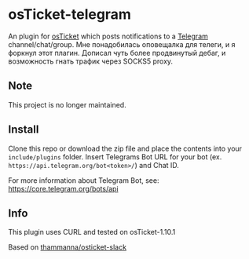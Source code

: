 osTicket-telegram
==============
An plugin for [osTicket](https://osticket.com) which posts notifications to a [Telegram](https://telegram.org) channel/chat/group.
Мне понадобилась оповещалка для телеги, и я форкнул этот плагин. 
Дописал чуть более продвинутый дебаг, и возможность гнать трафик через SOCKS5 proxy.


## Note
This project is no longer maintained.

Install
--------
Clone this repo or download the zip file and place the contents into your `include/plugins` folder.
Insert Telegrams Bot URL for your bot (ex. `https://api.telegram.org/bot<token>/`) and Chat ID.

For more information about Telegram Bot, see: https://core.telegram.org/bots/api

Info
------
This plugin uses CURL and tested on osTicket-1.10.1

Based on [thammanna/osticket-slack](https://github.com/thammanna/osticket-slack)
